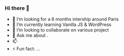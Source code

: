 ### Hi there 👋


- 🤔 I’m looking for a 6 months intership around Paris
- 🌱 I’m currently learning Vanilla JS & WordPress
- 👯 I’m looking to collaborate on various project
- 💬 Ask me about .
- 📫 
- ⚡ Fun fact: ...


<!--
**saphirkoeum/saphirkoeum** is a ✨ _special_ ✨ repository because its `README.md` (this file) appears on your GitHub profile.
-->
